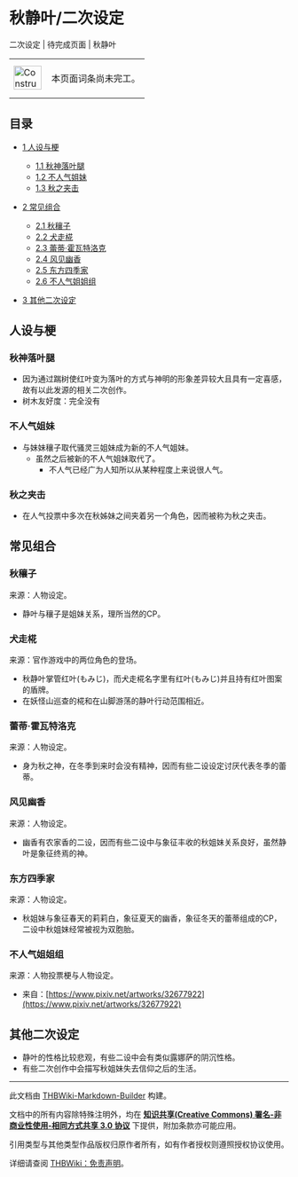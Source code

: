# 秋静叶/二次设定

<!-- source html: G:\repos\THBWiki-Markdown-Builder\THBWikiMarkdown\Temp\main\f\f0\ns0%3A%E7%A7%8B%E9%9D%99%E5%8F%B6%2F%E4%BA%8C%E6%AC%A1%E8%AE%BE%E5%AE%9A.html -->

二次设定 | 待完成页面 | 秋静叶

<center>

<table>
<tbody><tr>
<td class="mbox-image"><div style="width: 52px;">
  <a href="./文件-ConstructionClock.png.md" class="image"><img alt="ConstructionClock.png" src="https://upload.thwiki.cc/thumb/f/f1/ConstructionClock.png/50px-ConstructionClock.png" decoding="async" loading="lazy" width="50" height="43" srcset="https://upload.thwiki.cc/thumb/f/f1/ConstructionClock.png/75px-ConstructionClock.png 1.5x, https://upload.thwiki.cc/thumb/f/f1/ConstructionClock.png/100px-ConstructionClock.png 2x" data-file-width="689" data-file-height="587"></a></div></td>
<td class="mbox-text" style=""><br>本页面词条尚未完工。<br><br></td>
</tr>
</tbody></table>


</center>
  
  

  

## 目录

- [1 人设与梗](#人设与梗)

  - [1.1 秋神落叶腿](#秋神落叶腿)
  - [1.2 不人气姐妹](#不人气姐妹)
  - [1.3 秋之夹击](#秋之夹击)



- [2 常见组合](#常见组合)

  - [2.1 秋穰子](#秋穰子)
  - [2.2 犬走椛](#犬走椛)
  - [2.3 蕾蒂·霍瓦特洛克](#蕾蒂·霍瓦特洛克)
  - [2.4 风见幽香](#风见幽香)
  - [2.5 东方四季家](#东方四季家)
  - [2.6 不人气姐姐组](#不人气姐姐组)



- [3 其他二次设定](#其他二次设定)




## 人设与梗
### 秋神落叶腿
- 因为通过踹树使红叶变为落叶的方式与神明的形象差异较大且具有一定喜感，故有以此发源的相关二次创作。
- 树木友好度：完全没有

### 不人气姐妹
- 与妹妹穰子取代骚灵三姐妹成为新的不人气姐妹。
  - 虽然之后被新的不人气姐妹取代了。
    - 不人气已经广为人知所以从某种程度上来说很人气。



### 秋之夹击
- 在人气投票中多次在秋姊妹之间夹着另一个角色，因而被称为秋之夹击。

## 常见组合
### 秋穰子
来源：人物设定。

- 静叶与穰子是姐妹关系，理所当然的CP。

### 犬走椛
来源：官作游戏中的两位角色的登场。

- 秋静叶掌管红叶(もみじ)，而犬走椛名字里有红叶(もみじ)并且持有红叶图案的盾牌。
- 在妖怪山巡查的椛和在山脚游荡的静叶行动范围相近。

### 蕾蒂·霍瓦特洛克
来源：人物设定。

- 身为秋之神，在冬季到来时会没有精神，因而有些二设设定讨厌代表冬季的蕾蒂。

### 风见幽香
来源：人物设定。

- 幽香有农家香的二设，因而有些二设中与象征丰收的秋姐妹关系良好，虽然静叶是象征终焉的神。

### 东方四季家
来源：人物设定。

- 秋姐妹与象征春天的莉莉白，象征夏天的幽香，象征冬天的蕾蒂组成的CP，二设中秋姐妹经常被视为双胞胎。

### 不人气姐姐组
来源：人物投票梗与人物设定。

- 来自：[https://www.pixiv.net/artworks/32677922](https://www.pixiv.net/artworks/32677922)

## 其他二次设定
- 静叶的性格比较悲观，有些二设中会有类似露娜萨的阴沉性格。
- 有些二次创作中会描写秋姐妹失去信仰之后的生活。





---

此文档由 [THBWiki-Markdown-Builder](https://github.com/Delsin-Yu/THBWiki-Markdown-Builder) 构建。

文档中的所有内容除特殊注明外，均在 [**知识共享(Creative Commons) 署名-非商业性使用-相同方式共享 3.0 协议**](https://creativecommons.org/licenses/by-sa/3.0/deed.zh-hans) 下提供，附加条款亦可能应用。

引用类型与其他类型作品版权归原作者所有，如有作者授权则遵照授权协议使用。

详细请查阅 [THBWiki：免责声明](https://thbwiki.cc/THBWiki:%E5%85%8D%E8%B4%A3%E5%A3%B0%E6%98%8E)。

